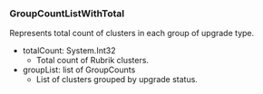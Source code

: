 ### GroupCountListWithTotal
Represents total count of clusters in each group of upgrade type.

- totalCount: System.Int32
  - Total count of Rubrik clusters.
- groupList: list of GroupCounts
  - List of clusters grouped by upgrade status.
